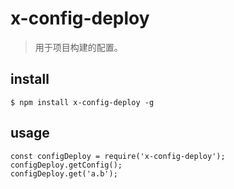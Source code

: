 # x-config-deploy
> 用于项目构建的配置。

## install ##
```
$ npm install x-config-deploy -g
```

## usage ##
```
const configDeploy = require('x-config-deploy');
configDeploy.getConfig();
configDeploy.get('a.b');
```
